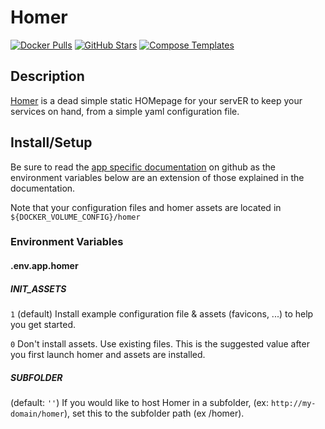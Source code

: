 # Homer

[![Docker Pulls](https://img.shields.io/docker/pulls/b4bz/homer?style=flat-square&color=607D8B&label=docker%20pulls&logo=docker)](https://hub.docker.com/r/b4bz/homer)
[![GitHub Stars](https://img.shields.io/github/stars/bastienwirtz/homer?style=flat-square&color=607D8B&label=github%20stars&logo=github)](https://github.com/bastienwirtz/homer)
[![Compose Templates](https://img.shields.io/static/v1?style=flat-square&color=607D8B&label=compose&message=templates)](https://github.com/GhostWriters/DockSTARTer/tree/main/compose/.apps/homer)

## Description

[Homer](https://github.com/bastienwirtz/homer) is a dead simple static HOMepage for your servER to keep your services on hand, from a simple yaml configuration file.

## Install/Setup

Be sure to read the [app specific documentation](https://github.com/bastienwirtz/homer) on github as the environment variables below are an extension of those explained in the documentation.

Note that your configuration files and homer assets are located in `${DOCKER_VOLUME_CONFIG}/homer`

### Environment Variables

#### .env.app.homer

##### INIT_ASSETS

`1` (default) Install example configuration file & assets (favicons, ...) to help you get started.

`0` Don't install assets. Use existing files. This is the suggested value after you first launch homer and assets are installed.

##### SUBFOLDER

(default: `''`) If you would like to host Homer in a subfolder, (ex: `http://my-domain/homer`), set this to the subfolder path (ex /homer).
